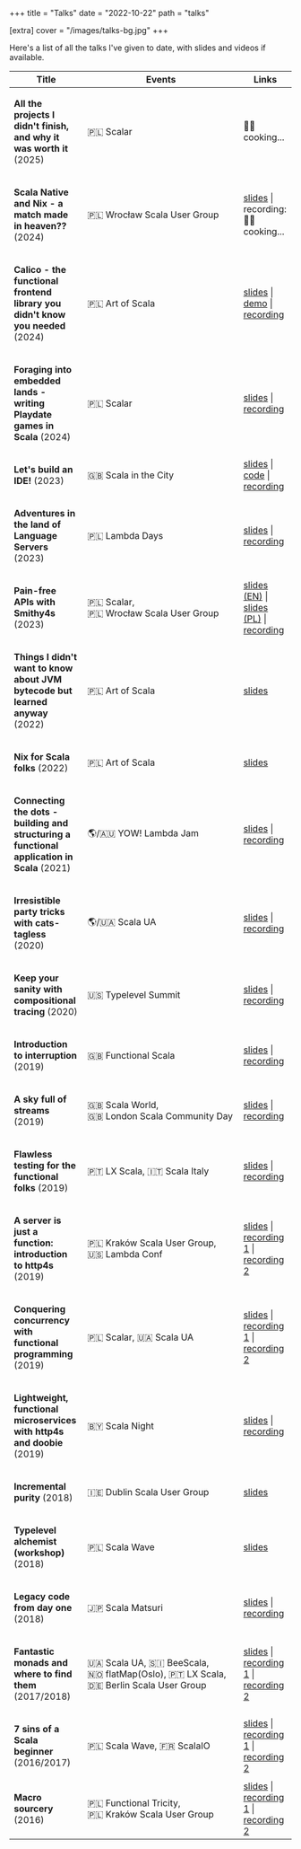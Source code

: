 +++
title = "Talks"
date = "2022-10-22"
path = "talks"

[extra]
cover = "/images/talks-bg.jpg"
+++

Here's a list of all the talks I've given to date, with slides and videos if available.

<!-- This is generated using talks-page.sc. Manual edits will be lost. -->

<!-- GENERATED TALKS BEGIN -->
<table><thead><tr><th>Title</th><th>Events</th><th>Links</th></tr></thead><tbody><tr><td><p><b>All the projects I didn't finish, and why it was worth it</b><span> (2025)</span></p></td><td><p><span title="Scalar (Warsaw, Poland)">🇵🇱&nbsp;Scalar</span></p></td><td><span><span> 👨‍🍳 cooking...</span></span></td></tr><tr><td><p><b>Scala Native and Nix - a match made in heaven??</b><span> (2024)</span></p></td><td><p><span title="Wrocław Scala User Group (Wrocław, Poland)">🇵🇱&nbsp;Wrocław&nbsp;Scala&nbsp;User&nbsp;Group</span></p></td><td><span><span><a href="https://speakerdeck.com/kubukoz/scala-native-and-nix-a-match-made-in-heaven" target="_blank">slides</a></span><span> | </span><span>recording:  👨‍🍳 cooking...</span></span></td></tr><tr><td><p><b>Calico - the functional frontend library you didn't know you needed</b><span> (2024)</span></p></td><td><p><span title="Art of Scala (Warsaw, Poland)">🇵🇱&nbsp;Art&nbsp;of&nbsp;Scala</span></p></td><td><span><span><a href="https://kubukoz.github.io/talks/calico-intro/slides/build/" target="_blank">slides</a></span><span> | </span><span><a href="https://kubukoz.github.io/talks/calico-intro/client/dist/" target="_blank">demo</a></span><span> | </span><span><a href="https://www.youtube.com/watch?v=JP1FRRatcgI" target="_blank">recording</a></span></span></td></tr><tr><td><p><b>Foraging into embedded lands - writing Playdate games in Scala</b><span> (2024)</span></p></td><td><p><span title="Scalar (Warsaw, Poland)">🇵🇱&nbsp;Scalar</span></p></td><td><span><span><a href="https://speakerdeck.com/kubukoz/foraging-into-embedded-lands-the-path-to-writing-playdate-games-in-scala" target="_blank">slides</a></span><span> | </span><span><a href="https://www.youtube.com/watch?v=paHZkg8Py1U" target="_blank">recording</a></span></span></td></tr><tr><td><p><b>Let's build an IDE!</b><span> (2023)</span></p></td><td><p><span title="Scala in the City (London, UK)">🇬🇧&nbsp;Scala&nbsp;in&nbsp;the&nbsp;City</span></p></td><td><span><span><a href="https://gist.github.com/kubukoz/5779d7d275e2c2241a1b2535235cf3a2" target="_blank">slides</a></span><span> | </span><span><a href="https://github.com/kubukoz/badlang/tree/smol" target="_blank">code</a></span><span> | </span><span><a href="https://www.youtube.com/watch?v=VVHDWtcPkk4" target="_blank">recording</a></span></span></td></tr><tr><td><p><b>Adventures in the land of Language Servers</b><span> (2023)</span></p></td><td><p><span title="Lambda Days (Kraków, Poland)">🇵🇱&nbsp;Lambda&nbsp;Days</span></p></td><td><span><span><a href="https://speakerdeck.com/kubukoz/adventures-in-the-land-of-language-servers" target="_blank">slides</a></span><span> | </span><span><a href="https://www.youtube.com/watch?v=HF0xVrBZqtI" target="_blank">recording</a></span></span></td></tr><tr><td><p><b>Pain-free APIs with Smithy4s</b><span> (2023)</span></p></td><td><p><span title="Scalar (Warsaw, Poland)">🇵🇱&nbsp;Scalar</span><span>, </span><span title="Wrocław Scala User Group (Wrocław, Poland)">🇵🇱&nbsp;Wrocław&nbsp;Scala&nbsp;User&nbsp;Group</span></p></td><td><span><span><a href="https://speakerdeck.com/kubukoz/pain-free-apis-with-smithy4s" target="_blank">slides (EN)</a></span><span> | </span><span><a href="https://speakerdeck.com/kubukoz/uwolnij-swoje-api-od-bolu-z-smithy4s-c06de564-4646-422e-befd-dabd4579e5e1" target="_blank">slides (PL)</a></span><span> | </span><span><a href="https://www.youtube.com/watch?v=LvCDzDYfgsI" target="_blank">recording</a></span></span></td></tr><tr><td><p><b>Things I didn't want to know about JVM bytecode but learned anyway</b><span> (2022)</span></p></td><td><p><span title="Art of Scala (Warsaw, Poland)">🇵🇱&nbsp;Art&nbsp;of&nbsp;Scala</span></p></td><td><span><span><a href="https://kubukoz.github.io/talks/things-jvm/dist" target="_blank">slides</a></span></span></td></tr><tr><td><p><b>Nix for Scala folks</b><span> (2022)</span></p></td><td><p><span title="Art of Scala (Warsaw, Poland)">🇵🇱&nbsp;Art&nbsp;of&nbsp;Scala</span></p></td><td><span><span><a href="https://speakerdeck.com/kubukoz/nix-for-scala-folks" target="_blank">slides</a></span></span></td></tr><tr><td><p><b>Connecting the dots - building and structuring a functional application in Scala</b><span> (2021)</span></p></td><td><p><span title="YOW! Lambda Jam (Remote / Australia)">🌎/🇦🇺&nbsp;YOW!&nbsp;Lambda&nbsp;Jam</span></p></td><td><span><span><a href="https://speakerdeck.com/kubukoz/connecting-the-dots-building-and-structuring-a-functional-application-in-scala" target="_blank">slides</a></span><span> | </span><span><a href="https://www.youtube.com/watch?v=JbMjq8VehLc" target="_blank">recording</a></span></span></td></tr><tr><td><p><b>Irresistible party tricks with cats-tagless</b><span> (2020)</span></p></td><td><p><span title="Scala UA (Remote / Kiyv, Ukraine)">🌎/🇺🇦&nbsp;Scala&nbsp;UA</span></p></td><td><span><span><a href="https://speakerdeck.com/kubukoz/irresistible-party-tricks-with-cats-tagless" target="_blank">slides</a></span><span> | </span><span><a href="https://www.youtube.com/watch?v=rzS9lkg3Cf8" target="_blank">recording</a></span></span></td></tr><tr><td><p><b>Keep your sanity with compositional tracing</b><span> (2020)</span></p></td><td><p><span title="Typelevel Summit (New York, USA)">🇺🇸&nbsp;Typelevel&nbsp;Summit</span></p></td><td><span><span><a href="https://speakerdeck.com/kubukoz/keep-your-sanity-with-compositional-tracing" target="_blank">slides</a></span><span> | </span><span><a href="https://www.youtube.com/watch?v=CKS8c1di3Z0" target="_blank">recording</a></span></span></td></tr><tr><td><p><b>Introduction to interruption</b><span> (2019)</span></p></td><td><p><span title="Functional Scala (London, UK)">🇬🇧&nbsp;Functional&nbsp;Scala</span></p></td><td><span><span><a href="https://speakerdeck.com/kubukoz/introduction-to-interruption" target="_blank">slides</a></span><span> | </span><span><a href="https://youtube.com/watch?v=EQWAQF6Yj5Q" target="_blank">recording</a></span></span></td></tr><tr><td><p><b>A sky full of streams</b><span> (2019)</span></p></td><td><p><span title="Scala World (Penrith, UK)">🇬🇧&nbsp;Scala&nbsp;World</span><span>, </span><span title="London Scala Community Day (London, UK)">🇬🇧&nbsp;London&nbsp;Scala&nbsp;Community&nbsp;Day</span></p></td><td><span><span><a href="https://speakerdeck.com/kubukoz/a-sky-full-of-streams" target="_blank">slides</a></span><span> | </span><span><a href="https://youtube.com/watch?v=oluPEFlXumw" target="_blank">recording</a></span></span></td></tr><tr><td><p><b>Flawless testing for the functional folks</b><span> (2019)</span></p></td><td><p><span title="LX Scala (Lisbon, Portugal)">🇵🇹&nbsp;LX&nbsp;Scala</span><span>, </span><span title="Scala Italy (Bologna, Italy)">🇮🇹&nbsp;Scala&nbsp;Italy</span></p></td><td><span><span><a href="https://speakerdeck.com/kubukoz/flawless-testing-for-the-functional-folks" target="_blank">slides</a></span><span> | </span><span><a href="https://www.youtube.com/watch?v=v9nv3dfYfw4" target="_blank">recording</a></span></span></td></tr><tr><td><p><b>A server is just a function: introduction to http4s</b><span> (2019)</span></p></td><td><p><span title="Kraków Scala User Group (Kraków, Poland)">🇵🇱&nbsp;Kraków&nbsp;Scala&nbsp;User&nbsp;Group</span><span>, </span><span title="Lambda Conf (Boulder, USA)">🇺🇸&nbsp;Lambda&nbsp;Conf</span></p></td><td><span><span><a href="https://speakerdeck.com/kubukoz/a-server-is-just-a-function-introduction-to-http4s" target="_blank">slides</a></span><span> | </span><span><a href="https://www.youtube.com/watch?v=9YsZ8loRVDA" target="_blank">recording 1</a></span><span> | </span><span><a href="https://www.youtube.com/watch?v=jwKzluH5jFg" target="_blank">recording 2</a></span></span></td></tr><tr><td><p><b>Conquering concurrency with functional programming</b><span> (2019)</span></p></td><td><p><span title="Scalar (Warsaw, Poland)">🇵🇱&nbsp;Scalar</span><span>, </span><span title="Scala UA (Kiyv, Ukraine)">🇺🇦&nbsp;Scala&nbsp;UA</span></p></td><td><span><span><a href="https://speakerdeck.com/kubukoz/conquering-concurrency-with-functional-programming" target="_blank">slides</a></span><span> | </span><span><a href="https://youtube.com/watch?v=6z6C1EmxzaI" target="_blank">recording 1</a></span><span> | </span><span><a href="https://youtube.com/watch?v=fZO2lV2xjEo" target="_blank">recording 2</a></span></span></td></tr><tr><td><p><b>Lightweight, functional microservices with http4s and doobie</b><span> (2019)</span></p></td><td><p><span title="Scala Night (Minsk, Belarus)">🇧🇾&nbsp;Scala&nbsp;Night</span></p></td><td><span><span><a href="https://kubukoz.github.io/talks/http4s-doobie-micro/slides/" target="_blank">slides</a></span><span> | </span><span><a href="https://youtube.com/watch?v=fQfMiUDsLv4" target="_blank">recording</a></span></span></td></tr><tr><td><p><b>Incremental purity</b><span> (2018)</span></p></td><td><p><span title="Dublin Scala User Group (Dublin, Ireland)">🇮🇪&nbsp;Dublin&nbsp;Scala&nbsp;User&nbsp;Group</span></p></td><td><span><span><a href="https://kubukoz.github.io/talks/incremental-purity/slides/" target="_blank">slides</a></span></span></td></tr><tr><td><p><b>Typelevel alchemist (workshop)</b><span> (2018)</span></p></td><td><p><span title="Scala Wave (Gdańsk, Poland)">🇵🇱&nbsp;Scala&nbsp;Wave</span></p></td><td><span><span><a href="https://kubukoz.github.io/talks/typelevel-alchemist/slides" target="_blank">slides</a></span></span></td></tr><tr><td><p><b>Legacy code from day one</b><span> (2018)</span></p></td><td><p><span title="Scala Matsuri (Tokyo, Japan)">🇯🇵&nbsp;Scala&nbsp;Matsuri</span></p></td><td><span><span><a href="https://kubukoz.github.io/talks/legacy-code-from-day-1/slides/#/" target="_blank">slides</a></span><span> | </span><span><a href="https://youtube.com/watch?v=6FYISbNdanE" target="_blank">recording</a></span></span></td></tr><tr><td><p><b>Fantastic monads and where to find them</b><span> (2017/2018)</span></p></td><td><p><span title="Scala UA (Kiyv, Ukraine)">🇺🇦&nbsp;Scala&nbsp;UA</span><span>, </span><span title="BeeScala (Ljubljana, Slovenia)">🇸🇮&nbsp;BeeScala</span><span>, </span><span title="flatMap(Oslo) (Oslo, Norway)">🇳🇴&nbsp;flatMap(Oslo)</span><span>, </span><span title="LX Scala (Lisbon, Portugal)">🇵🇹&nbsp;LX&nbsp;Scala</span><span>, </span><span title="Berlin Scala User Group (Berlin, Germany)">🇩🇪&nbsp;Berlin&nbsp;Scala&nbsp;User&nbsp;Group</span></p></td><td><span><span><a href="https://kubukoz.github.io/talks/fantastic-monads-and-where-to-find-them/slides/#/" target="_blank">slides</a></span><span> | </span><span><a href="https://youtube.com/watch?v=hOvyL28t0Yc" target="_blank">recording 1</a></span><span> | </span><span><a href="https://youtube.com/watch?v=HMs_F7LXTak" target="_blank">recording 2</a></span></span></td></tr><tr><td><p><b>7 sins of a Scala beginner</b><span> (2016/2017)</span></p></td><td><p><span title="Scala Wave (Gdańsk, Poland)">🇵🇱&nbsp;Scala&nbsp;Wave</span><span>, </span><span title="ScalaIO (Lyon, France)">🇫🇷&nbsp;ScalaIO</span></p></td><td><span><span><a href="https://kubukoz.github.io/talks/seven-sins-of-a-scala-developer/slides/#/" target="_blank">slides</a></span><span> | </span><span><a href="https://youtu.be/8ZAKrcnQ7Ww" target="_blank">recording 1</a></span><span> | </span><span><a href="https://youtube.com/watch?v=Z2YzCzfUNNk" target="_blank">recording 2</a></span></span></td></tr><tr><td><p><b>Macro sourcery</b><span> (2016)</span></p></td><td><p><span title="Functional Tricity (Gdańsk, Poland)">🇵🇱&nbsp;Functional&nbsp;Tricity</span><span>, </span><span title="Kraków Scala User Group (Kraków, Poland)">🇵🇱&nbsp;Kraków&nbsp;Scala&nbsp;User&nbsp;Group</span></p></td><td><span><span><a href="https://kubukoz.github.io/talks/macro-sourcery/slides/#/" target="_blank">slides</a></span><span> | </span><span><a href="https://youtube.com/watch?v=-ayx8NIDv4Q" target="_blank">recording 1</a></span><span> | </span><span><a href="https://youtube.com/watch?v=KvZlYAOtzmU" target="_blank">recording 2</a></span></span></td></tr></tbody></table>
<!-- GENERATED TALKS END -->
